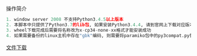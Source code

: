 操作简介

```python
1. window server 2008 不支持Python3.4.5以上版本
2. 本脚本中只提供了Python3.7的lib包, 如果安装Python3.4.4, 请到官网上下载对应版本的paramiko和pyyaml的wheel
3. wheel下载完成后需要将名称改为x-cp34-none-xx格式才能安装成功
4. 如果需要备份的linux主机中存在"gbk"编码, 则需要将paramiko包中的py3compat.py替换为code中提供的即可
```

[文件下载](.image/10-%E6%96%87%E4%BB%B6%E5%A4%87%E4%BB%BD/backups-sftp-ftp.rar)

